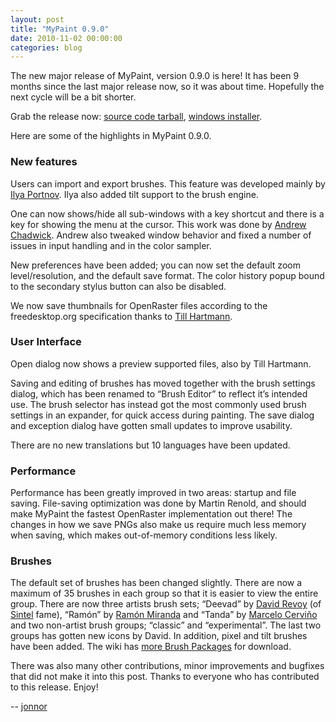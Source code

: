 ```yaml
---
layout: post
title: "MyPaint 0.9.0"
date: 2010-11-02 00:00:00
categories: blog
---
```


The new major release of MyPaint, version 0.9.0 is here! It has been 9
months since the last major release now, so it was about time. Hopefully
the next cycle will be a bit shorter.

Grab the release now:
[source code tarball](http://download.gna.org/mypaint/mypaint-0.9.0.tar.bz2),
[windows installer](http://download.gna.org/mypaint/mypaint-0.9.0-win32-installer.exe).

Here are some of the highlights in MyPaint 0.9.0.

### New features

Users can import and export brushes. This feature was developed mainly
by [Ilya Portnov](http://iportnov.ru/). Ilya also added tilt support to
the brush engine.

One can now shows/hide all sub-windows with a key shortcut and there is
a key for showing the menu at the cursor. This work was done by [Andrew
Chadwick](http://twitter.com/achadwick). Andrew also tweaked window
behavior and fixed a number of issues in input handling and in the color
sampler.

New preferences have been added; you can now set the default zoom
level/resolution, and the default save format. The color history popup
bound to the secondary stylus button can also be disabled.

We now save thumbnails for OpenRaster files according to the
freedesktop.org specification thanks to [Till
Hartmann](http://tedil.deviantart.com/).

### User Interface

Open dialog now shows a preview supported files, also by Till Hartmann.

Saving and editing of brushes has moved together with the brush settings
dialog, which has been renamed to “Brush Editor” to reflect it’s
intended use. The brush selector has instead got the most commonly used
brush settings in an expander, for quick access during painting.
The save dialog and exception dialog have gotten small updates to
improve usability.

There are no new translations but 10 languages have been updated.

### Performance

Performance has been greatly improved in two areas: startup and file
saving. File-saving optimization was done by Martin Renold, and should
make MyPaint the fastest OpenRaster implementation out there! The
changes in how we save PNGs also make us require much less memory when
saving, which makes out-of-memory conditions less likely.

### Brushes

The default set of brushes has been changed slightly. There are now a
maximum of 35 brushes in each group so that it is easier to view the
entire group. There are now three artists brush sets; “Deevad” by
[David Revoy](http://www.davidrevoy.com/)
(of
[Sintel](http://www.sintel.org/)
fame), “Ramón” by
[Ramón Miranda](http://ramonmirandavisualart.blogspot.com/)
and “Tanda” by
[Marcelo Cerviño](http://blog.lodetanda.com.ar/)
and two non-artist brush groups; “classic” and “experimental”.
The last two groups has gotten new icons by David. In addition, pixel
and tilt brushes have been added. The wiki has
[more Brush Packages](http://wiki.mypaint.info/Brush_Packages) for
download.

There was also many other contributions, minor improvements and bugfixes
that did not make it into this post. Thanks to everyone who has
contributed to this release. Enjoy!

-- [jonnor](https://github.com/jonnor)
